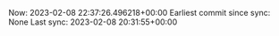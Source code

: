 Now: 2023-02-08 22:37:26.496218+00:00 Earliest commit since sync: None Last sync: 2023-02-08 20:31:55+00:00
